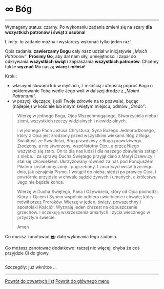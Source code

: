 # <span class="status status-list"><span class="status status-list">∞</span> Bóg</span>

---
<span class="status status-title">Wymagany status:</span> <span class="status status-black">czarny</span>. Po wykonaniu zadania zmieni się na <span class="status status-gray">szary</span> **dla wszystkich patronów i świąt z osobna**!

<span class="status status-title">Limity:</span> to zadanie można i wystarczy wykonać tylko jeden raz!

<span class="status status-title">Opis zadania:</span> **zawierzamy Bogu** cały nasz udział w inicjatywie _„Moich Patronów”_. **Prosimy Go**, aby dał nam siły, umiejętności i zapał do odkrywania **wszystkich świąt** i zapraszania **wszystkich patronów**. Chcemy także **wyznać** Mu naszą **wiarę** i **miłość**!

<span class="status status-title">Kroki:</span>
- własnymi słowami lub w myślach, z miłością i ufnością poproś Boga o pokierowanie Tobą wedle Jego woli w dalszej drodze z _„Moimi Patronami”_,
- w pozycji klęczącej (jeśli Twoje zdrowie na to pozwala), będąc (najlepiej) w kościele lub innym świętym miejscu, odmów _„Credo”_:
> Wierzę w jednego Boga, Ojca Wszechmogącego, Stworzyciela nieba i ziemi, wszystkich rzeczy widzialnych i niewidzialnych.
>
> I w jednego Pana Jezusa Chrystusa, Syna Bożego Jednorodzonego, który z Ojca jest zrodzony przed wszystkimi wiekami. Bóg z Boga, Światłość ze Światłości, Bóg prawdziwy z Boga prawdziwego. Zrodzony, a nie stworzony, współistotny Ojcu, a przez Niego wszystko się stało. On to dla nas ludzi i dla naszego zbawienia zstąpił z nieba. I za sprawą Ducha Świętego przyjął ciało z Maryi Dziewicy i stał się człowiekiem. Ukrzyżowany również za nas pod Poncjuszem Piłatem został umęczony i pogrzebany. I zmartwychwstał trzeciego dnia, jak oznajmia Pismo. I wstąpił do nieba; siedzi po prawicy Ojca. I powtórnie przyjdzie w chwale sądzić żywych i umarłych, a królestwu Jego nie będzie końca.
> 
> Wierzę w Ducha Świętego, Pana i Ożywiciela, który od Ojca pochodzi. Który z Ojcem i Synem wspólnie odbiera uwielbienie i chwałę; który mówił przez Proroków. Wierzę w jeden, święty, powszechny i apostolski Kościół. Wyznaję jeden chrzest na odpuszczenie grzechów. I oczekuję wskrzeszenia umarłych i życia wiecznego w przyszłym świecie.
> 
> Amen

<span class="status status-title">Co musisz zanotować [🖶](wszystkie_materialy_do_pobrania.md#bog):</span> datę wykonania tego zadania.

<span class="status status-title">Co możesz zanotować dodatkowo:</span> raczej nic więcej, chyba że coś przyjdzie Ci do głowy.

---
<span class="status status-title">Szczegóły:</span> już wkrótce ...

---
[Powrót do otwartych list](jak_zaczac_czyli_o_otwartych_listach.md)
[Powrót do głównego menu](index.md)
